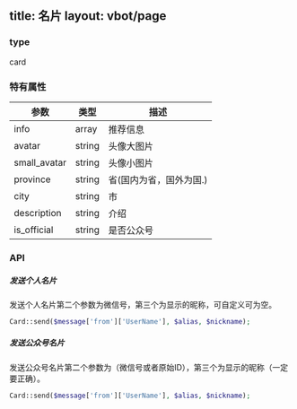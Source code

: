 title: 名片
layout: vbot/page
---
### type

card

### 特有属性

参数 | 类型 | 描述
--- | --- | ---
info | array | 推荐信息
avatar | string | 头像大图片
small_avatar | string | 头像小图片
province | string | 省(国内为省，国外为国.)
city | string | 市
description | string | 介绍
is_official | string | 是否公众号

### API

##### 发送个人名片

发送个人名片第二个参数为微信号，第三个为显示的昵称，可自定义可为空。

```php
Card::send($message['from']['UserName'], $alias, $nickname);
```

##### 发送公众号名片

发送公众号名片第二个参数为（微信号或者原始ID），第三个为显示的昵称（一定要正确）。

```php
Card::send($message['from']['UserName'], $alias, $nickname);
```